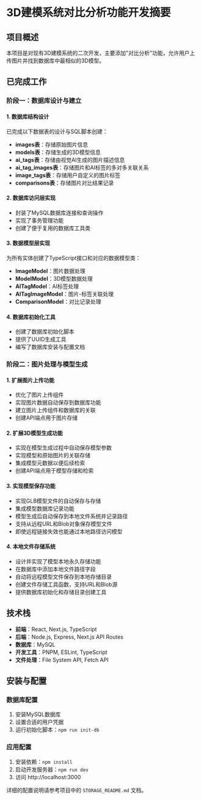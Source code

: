 # 3D建模系统对比分析功能开发摘要

## 项目概述

本项目是对现有3D建模系统的二次开发，主要添加"对比分析"功能，允许用户上传图片并找到数据库中最相似的3D模型。

## 已完成工作

### 阶段一：数据库设计与建立

#### 1. 数据库结构设计
已完成以下数据表的设计与SQL脚本创建：
- **images表**：存储原始图片信息
- **models表**：存储生成的3D模型信息
- **ai_tags表**：存储由视觉AI生成的图片描述信息
- **ai_tag_images表**：存储图片和AI标签的多对多关联关系
- **image_tags表**：存储用户自定义的图片标签
- **comparisons表**：存储图片对比结果记录

#### 2. 数据库访问层实现
- 封装了MySQL数据库连接和查询操作
- 实现了事务管理功能
- 创建了便于复用的数据库工具类

#### 3. 数据模型层实现
为所有实体创建了TypeScript接口和对应的数据模型类：
- **ImageModel**：图片数据处理
- **ModelModel**：3D模型数据处理
- **AITagModel**：AI标签处理
- **AITagImageModel**：图片-标签关联处理
- **ComparisonModel**：对比记录处理

#### 4. 数据库初始化工具
- 创建了数据库初始化脚本
- 提供了UUID生成工具
- 编写了数据库安装与配置文档

### 阶段二：图片处理与模型生成

#### 1. 扩展图片上传功能
- 优化了图片上传组件
- 实现图片数据自动保存到数据库功能
- 建立图片上传组件和数据库的关联
- 创建API端点用于图片存储

#### 2. 扩展3D模型生成功能
- 实现在模型生成过程中自动保存模型参数
- 实现模型和原始图片的关联存储
- 集成模型元数据以便后续检索
- 创建API端点用于模型存储和检索

#### 3. 实现模型保存功能
- 实现GLB模型文件的自动保存与存储
- 集成模型数据库记录功能
- 模型生成后自动保存到本地文件系统并记录路径
- 支持从远程URL和Blob对象保存模型文件
- 即使远程链接失效也能通过本地路径访问模型

#### 4. 本地文件存储系统
- 设计并实现了模型本地永久存储功能
- 在数据库中添加本地文件路径字段
- 自动将远程模型文件保存到本地存储目录
- 创建文件存储工具函数，支持URL和Blob源
- 提供数据库初始化和存储目录创建工具

## 技术栈

- **前端**：React, Next.js, TypeScript
- **后端**：Node.js, Express, Next.js API Routes
- **数据库**：MySQL
- **开发工具**：PNPM, ESLint, TypeScript
- **文件处理**：File System API, Fetch API

## 安装与配置

### 数据库配置
1. 安装MySQL数据库
2. 设置合适的用户凭据
3. 运行初始化脚本：`npm run init-db`

### 应用配置
1. 安装依赖：`npm install`
2. 启动开发服务器：`npm run dev`
3. 访问 http://localhost:3000

详细的配置说明请参考项目中的 `STORAGE_README.md` 文档。
